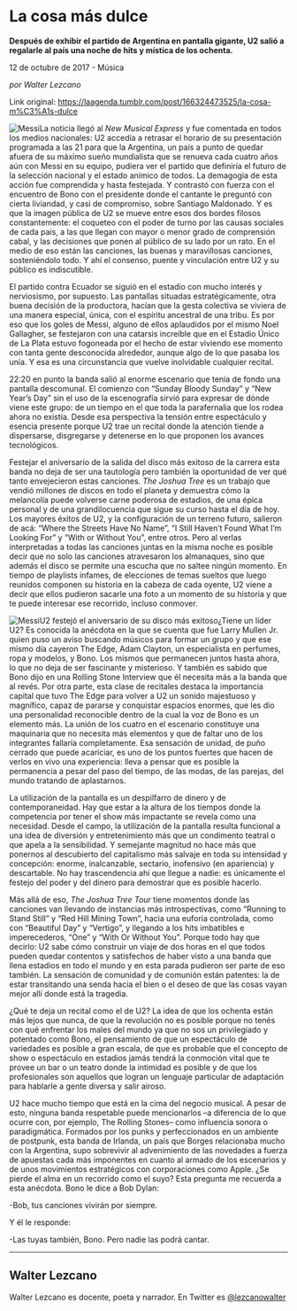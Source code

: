 # La cosa más dulce

**Después de exhibir el partido de Argentina en pantalla gigante, U2 salió a regalarle al país una noche de hits y mística de los ochenta.**

12 de octubre de 2017 - Música

_por Walter Lezcano_

Link original: https://laagenda.tumblr.com/post/166324473525/la-cosa-m%C3%A1s-dulce

![Messi](https://64.media.tumblr.com/daabd3781a2e9f0fca39c16f8006d4d9/tumblr_inline_pk0xdhuVC91t6q87u_500.jpg)La noticia llegó al *New Musical Express* y fue comentada en todos los medios nacionales: U2 accedía a retrasar el horario de su presentación programada a las 21 para que la Argentina, un país a punto de quedar afuera de su máximo sueño mundialista que se renueva cada cuatro años aún con Messi en su equipo, pudiera ver el partido que definiría el futuro de la selección nacional y el estado anímico de todos. La demagogia de esta acción fue comprendida y hasta festejada. Y contrastó con fuerza con el encuentro de Bono con el presidente donde el cantante le preguntó con cierta liviandad, y casi de compromiso, sobre Santiago Maldonado. Y es que la imagen pública de U2 se mueve entre esos dos bordes filosos constantemente: el coqueteo con el poder de turno por las causas sociales de cada país, a las que llegan con mayor o menor grado de comprensión cabal, y las decisiones que ponen al público de su lado por un rato. En el medio de eso están las canciones, las buenas y maravillosas canciones, sosteniéndolo todo. Y ahí el consenso, puente y vinculación entre U2 y su público es indiscutible.


El partido contra Ecuador se siguió en el estadio con mucho interés y nerviosismo, por supuesto. Las pantallas situadas estratégicamente, otra buena decisión de la productora, hacían que la gesta colectiva se viviera de una manera especial, única, con el espíritu ancestral de una tribu. Es por eso que los goles de Messi, alguno de ellos aplaudidos por el mismo Noel Gallagher, se festejaron con una catarsis increíble que en el Estadio Único de La Plata estuvo fogoneada por el hecho de estar viviendo ese momento con tanta gente desconocida alrededor, aunque algo de lo que pasaba los unía. Y esa es una circunstancia que vuelve inolvidable cualquier recital.


22:20 en punto la banda salió al enorme escenario que tenía de fondo una pantalla descomunal. El comienzo con “Sunday Bloody Sunday” y “New Year’s Day” sin el uso de la escenografía sirvió para expresar de dónde viene este grupo: de un tiempo en el que toda la parafernalia que los rodea ahora no existía. Desde esa perspectiva la tensión entre espectáculo y esencia presente porque U2 trae un recital donde la atención tiende a dispersarse, disgregarse y detenerse en lo que proponen los avances tecnológicos.


Festejar el aniversario de la salida del disco más exitoso de la carrera esta banda no deja de ser una tautología pero también la oportunidad de ver qué tanto envejecieron estas canciones. *The Joshua Tree* es un trabajo que vendió millones de discos en todo el planeta y demuestra cómo la melancolía puede volverse carne poderosa de estadios, de una épica personal y de una grandilocuencia que sigue su curso hasta el día de hoy. Los mayores éxitos de U2, y la configuración de un terreno futuro, salieron de acá: “Where the Streets Have No Name”, “I Still Haven’t Found What I’m Looking For” y “With or Without You”, entre otros. Pero al verlas interpretadas a todas las canciones juntas en la misma noche es posible decir que no solo las canciones atravesaron los almanaques, sino que además el disco se permite una escucha que no saltee ningún momento. En tiempo de playlists infames, de elecciones de temas sueltos que luego reunidos componen su historia en la cabeza de cada oyente, U2 viene a decir que ellos pudieron sacarle una foto a un momento de su historia y que te puede interesar ese recorrido, incluso conmover. 


![Messi](https://64.media.tumblr.com/daabd3781a2e9f0fca39c16f8006d4d9/tumblr_inline_pk0xdhuVC91t6q87u_500.jpg)U2 festejó el aniversario de su disco más exitoso¿Tiene un líder U2? Es conocida la anécdota en la que se cuenta que fue Larry Mullen Jr. quien puso un aviso buscando músicos para formar un grupo y que ese mismo día cayeron The Edge, Adam Clayton, un especialista en perfumes, ropa y modelos, y Bono. Los mismos que permanecen juntos hasta ahora, lo que no deja de ser fascinante y misterioso. Y también es sabido que Bono dijo en una Rolling Stone Interview que él necesita más a la banda que al revés. Por otra parte, esta clase de recitales destaca la importancia capital que tuvo The Edge para volver a U2 un sonido majestuoso y magnífico, capaz de pararse y conquistar espacios enormes, que les dio una personalidad reconocible dentro de la cual la voz de Bono es un elemento más. La unión de los cuatro en el escenario constituye una maquinaria que no necesita más elementos y que de faltar uno de los integrantes fallaría completamente. Esa sensación de unidad, de puño cerrado que puede acariciar, es uno de los puntos fuertes que hacen de verlos en vivo una experiencia: lleva a pensar que es posible la permanencia a pesar del paso del tiempo, de las modas, de las parejas, del mundo tratando de aplastarnos. 


La utilización de la pantalla es un despilfarro de dinero y de contemporaneidad. Hay que estar a la altura de los tiempos donde la competencia por tener el show más impactante se revela como una necesidad. Desde el campo, la utilización de la pantalla resulta funcional a una idea de diversión y entretenimiento más que un condimento teatral o que apela a la sensibilidad. Y semejante magnitud no hace más que ponernos al descubierto del capitalismo más salvaje en toda su intensidad y concepción: enorme, inalcanzable, sectario, inofensivo (en apariencia) y descartable. No hay trascendencia ahí que llegue a nadie: es únicamente el festejo del poder y del dinero para demostrar que es posible hacerlo. 


Más allá de eso, *The Joshua Tree Tour* tiene momentos donde las canciones van llevando de instancias más introspectivas, como “Running to Stand Still” y “Red Hill Mining Town”, hacia una euforia controlada, como con “Beautiful Day” y “Vertigo”, y llegando a los hits imbatibles e imperecederos, “One” y “With Or Without You”. Porque todo hay que decirlo: U2 sabe cómo construir un viaje de dos horas en el que todos pueden quedar contentos y satisfechos de haber visto a una banda que llena estadios en todo el mundo y en esta parada pudieron ser parte de eso también. La sensación de comunidad y de comunión están patentes: la de estar transitando una senda hacia el bien o el deseo de que las cosas vayan mejor allí donde está la tragedia. 


¿Qué te deja un recital como el de U2? La idea de que los ochenta están más lejos que nunca, de que la revolución no es posible porque no tenés con qué enfrentar los males del mundo ya que no sos un privilegiado y potentado como Bono, el pensamiento de que un espectáculo de variedades es posible a gran escala, de que es probable que el concepto de show o espectáculo en estadios jamás tendrá la conmoción vital que te provee un bar o un teatro donde la intimidad es posible y de que los profesionales son aquellos que logran un lenguaje particular de adaptación para hablarle a gente diversa y salir airoso. 


U2 hace mucho tiempo que está en la cima del negocio musical. A pesar de esto, ninguna banda respetable puede mencionarlos –a diferencia de lo que ocurre con, por ejemplo, The Rolling Stones– como influencia sonora o paradigmática. Formados por los punks y perfeccionados en un ambiente de postpunk, esta banda de Irlanda, un país que Borges relacionaba mucho con la Argentina, supo sobrevivir al advenimiento de las novedades a fuerza de apuestas cada más imponentes en cuanto al armado de los escenarios y de unos movimientos estratégicos con corporaciones como Apple. ¿Se pierde el alma en un recorrido como el suyo? Esta pregunta me recuerda a esta anécdota. Bono le dice a Bob Dylan:

-Bob, tus canciones vivirán por siempre. 

Y él le responde:

-Las tuyas también, Bono. Pero nadie las podrá cantar. 
 

  




---

Walter Lezcano
--------------

 Walter Lezcano es docente, poeta y narrador. En Twitter es [@lezcanowalter](https://twitter.com/lezcanowalter) 

